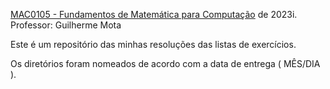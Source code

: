 [ MAC0105 - Fundamentos de Matemática para Computação](https://uspdigital.usp.br/jupiterweb/obterDisciplina?sgldis=MAC0105&codcur=55041&codhab=0) de 2023i.
Professor: Guilherme Mota

Este é um repositório das minhas resoluções das listas de exercícios.

Os diretórios foram nomeados de acordo com a data de entrega ( MÊS/DIA ).